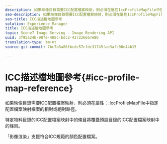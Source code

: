 ```yaml
---
description: 如果映像目錄需要ICC配置檔案映射，則必須在屬性IccProfileMapFile中指定配置檔案映射檔案的相對或絕對路徑。
seo-description: 如果映像目錄需要ICC配置檔案映射，則必須在屬性IccProfileMapFile中指定配置檔案映射檔案的相對或絕對路徑。
seo-title: ICC描述檔地圖參考
solution: Experience Manager
title: ICC描述檔地圖參考
topic: Scene7 Image Serving - Image Rendering API
uuid: 3f95a24b-98fe-408c-bdc2-4272266b7e86
translation-type: tm+mt
source-git-commit: 7bc7b3a86fbcdc57cfdc31745fae3afc06e44b15

---
```



# ICC描述檔地圖參考{#icc-profile-map-reference}

如果映像目錄需要ICC配置檔案映射，則必須在屬性：:IccProfileMapFile中指定配置檔案映射檔案的相對或絕對路徑。

特定物料目錄的ICC配置檔案映射中的條目將覆蓋預設目錄的ICC配置檔案映射中的條目。

「影像渲染」支援符合ICC規範的顏色配置檔案。
